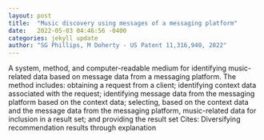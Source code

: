 ```yaml
---
layout: post
title:  "Music discovery using messages of a messaging platform"
date:   2022-05-03 04:46:56 -0400
categories: jekyll update
author: "SG Phillips, M Doherty - US Patent 11,316,940, 2022"
---
```

A system, method, and computer-readable medium for identifying music-related data based on message data from a messaging platform. The method includes: obtaining a request from a client; identifying context data associated with the request; identifying message data from the messaging platform based on the context data; selecting, based on the context data and the message data from the messaging platform, music-related data for inclusion in a result set; and providing the result set Cites: Diversifying recommendation results through explanation